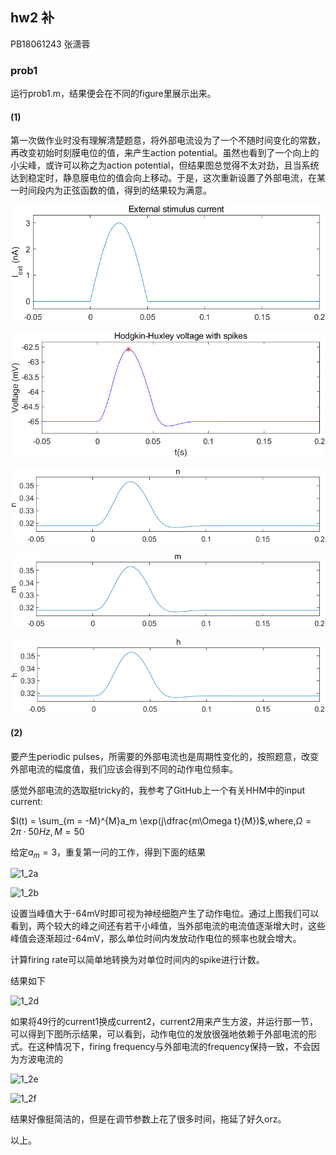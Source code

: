 ## hw2 补

PB18061243 张潇蓉

### prob1

运行prob1.m，结果便会在不同的figure里展示出来。

#### (1)

第一次做作业时没有理解清楚题意，将外部电流设为了一个不随时间变化的常数，再改变初始时刻膜电位的值，来产生action potential。虽然也看到了一个向上的小尖峰，或许可以称之为action potential，但结果图总觉得不太对劲，且当系统达到稳定时，静息膜电位的值会向上移动。于是，这次重新设置了外部电流，在某一时间段内为正弦函数的值，得到的结果较为满意。

![action_potential](pics\1_1a.png)

![action_potential_1](pics\1_1b.png)

![1_1c](pics\1_1c.png)

![1_1d](pics\1_1d.png)

![1_1e](pics\1_1e.png)

#### (2)

要产生periodic pulses，所需要的外部电流也是周期性变化的，按照题意，改变外部电流的幅度值，我们应该会得到不同的动作电位频率。

感觉外部电流的选取挺tricky的，我参考了GitHub上一个有关HHM中的input current:

$I(t) = \sum_{m = -M}^{M}a_m \exp(j\dfrac{m\Omega t}{M})$,where,$\Omega = 2\pi \cdot 50Hz,M = 50$

给定$a_m = 3$，重复第一问的工作，得到下面的结果

![1_2a](F:\2020at\comp_neuron\hw2\pics\1_2a.png)



![1_2b](F:\2020at\comp_neuron\hw2\pics\1_2b.png)

设置当峰值大于-64mV时即可视为神经细胞产生了动作电位。通过上图我们可以看到，两个较大的峰之间还有若干小峰值，当外部电流的电流值逐渐增大时，这些峰值会逐渐超过-64mV，那么单位时间内发放动作电位的频率也就会增大。

计算firing rate可以简单地转换为对单位时间内的spike进行计数。

结果如下

![1_2d](F:\2020at\comp_neuron\hw2\pics\1_2d.png)

如果将49行的current1换成current2，current2用来产生方波，并运行那一节，可以得到下图所示结果，可以看到，动作电位的发放很强地依赖于外部电流的形式。在这种情况下，firing frequency与外部电流的frequency保持一致，不会因为方波电流的

![1_2e](F:\2020at\comp_neuron\hw2\pics\1_2e.png)

![1_2f](F:\2020at\comp_neuron\hw2\pics\1_2f.png)

结果好像挺简洁的，但是在调节参数上花了很多时间，拖延了好久orz。

以上。
